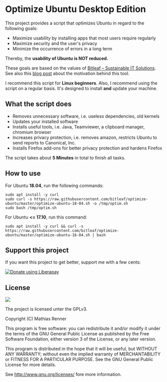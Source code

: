 # Optimize Ubuntu Desktop Edition

This project provides a script that optimizes Ubuntu in regard to the following goals:

  - Maximize usability by installing apps that most users require regularly
  - Maximize security and the user's privacy
  - Minimize the occurrence of errors in a long term

Thereby, the **usability of Ubuntu is NOT reduced.**

These goals are based on the values of [Bitleaf – Sustainable IT Solutions](https://www.bitleaf.de). See also this [blog post](https://bitleaf.de/2018/04/27/optimize-ubuntu-18-04-for-privacy-security-and-usability/) about the motivation behind this tool.

I recommend this script for **Linux beginners**. Also, I recommend using the script on a regular basis. It's designed to install **and** update your machine.

## What the script does
- Removes unnecessary software, i.e. useless dependencies, old kernels
- Updates your installed software
- Installs useful tools, i.e. Java, Teamviewer, a clipboard manager, chromium browser
- Increases privacy protection, i.e. removes amazon, restricts Ubuntu to send reports to Canonical, Inc.
- Installs Firefox add-ons for better privacy protection and hardens Firefox

The script takes about **5 Minutes** in total to finish all tasks.


## How to use

For Ubuntu **18.04**, run the following commands:

```
sudo apt install -y curl
sudo curl -s https://raw.githubusercontent.com/bitleaf/optimize-ubuntu/master/optimize-ubuntu-18-04.sh -o /tmp/optim.sh
sudo bash /tmp/optim.sh
```

For Ubuntu **<= 17.10**, run this command:
```
sudo apt install -y curl && curl -s https://raw.githubusercontent.com/bitleaf/optimize-ubuntu/master/optimize-ubuntu-16-04.sh | bash
```

## Support this project

If you want this project to get better, support me with a few cents:

<a href="https://liberapay.com/Bitleaf/donate"><img alt="Donate using Liberapay" src="https://liberapay.com/assets/widgets/donate.svg"></a>

## License

![](https://www.gnu.org/graphics/gplv3-127x51.png)

The project is licensed unter the GPLv3.

Copyright (C) Mathias Renner

This program is free software: you can redistribute it and/or modify
it under the terms of the GNU General Public License as published by
the Free Software Foundation, either version 3 of the License, or
any later version.

This program is distributed in the hope that it will be useful,
but WITHOUT ANY WARRANTY; without even the implied warranty of
MERCHANTABILITY or FITNESS FOR A PARTICULAR PURPOSE.  See the
GNU General Public License for more details.

See <http://www.gnu.org/licenses/> fore more information.
